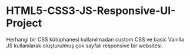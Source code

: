 # HTML5-CSS3-JS-Responsive-UI-Project
Herhangi bir CSS kütüphanesi kullanılmadan custom CSS ve basic Vanilla JS kullanılarak oluşturulmuş çok sayfalı responsive bir websitesi.
